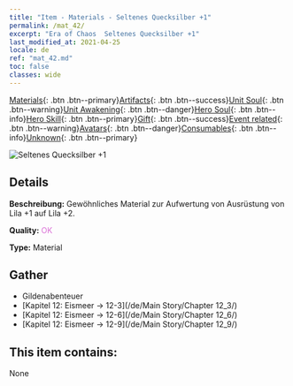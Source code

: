 ```yaml
---
title: "Item - Materials - Seltenes Quecksilber +1"
permalink: /mat_42/
excerpt: "Era of Chaos  Seltenes Quecksilber +1"
last_modified_at: 2021-04-25
locale: de
ref: "mat_42.md"
toc: false
classes: wide
---
```

 [Materials](/ItemsDE/){: .btn .btn--primary}[Artifacts](/ItemsDE/Artifacts/){: .btn .btn--success}[Unit Soul](/ItemsDE/UnitSoul/){: .btn .btn--warning}[Unit Awakening](/ItemsDE/UnitAwakening/){: .btn .btn--danger}[Hero Soul](/ItemsDE/HeroSoul/){: .btn .btn--info}[Hero Skill](/ItemsDE/HeroSkill/){: .btn .btn--primary}[Gift](/ItemsDE/Gift/){: .btn .btn--success}[Event related](/ItemsDE/Events/){: .btn .btn--warning}[Avatars](/ItemsDE/Avatars/){: .btn .btn--danger}[Consumables](/ItemsDE/Consumables/){: .btn .btn--info}[Unknown](/ItemsDE/Unknown/){: .btn .btn--primary}

 ![Seltenes Quecksilber +1](/images/t/i_cailiao_shuiyin2.png)

## Details
 **Beschreibung:** Gewöhnliches Material zur Aufwertung von Ausrüstung von Lila +1 auf Lila +2.

 **Quality:** <span style="color: #DA70D6">OK</span>

 **Type:** Material

## Gather

*    Gildenabenteuer 
*    [Kapitel 12: Eismeer -> 12-3](/de/Main Story/Chapter 12_3/) 
*    [Kapitel 12: Eismeer -> 12-6](/de/Main Story/Chapter 12_6/) 
*    [Kapitel 12: Eismeer -> 12-9](/de/Main Story/Chapter 12_9/) 

## This item contains:

  None

